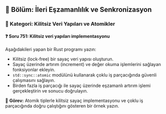 ## 📘 Bölüm: İleri Eşzamanlılık ve Senkronizasyon  
### 🔹 Kategori: Kilitsiz Veri Yapıları ve Atomikler  
#### ❓ Soru 751: Kilitsiz veri yapıları implementasyonu

Aşağıdakileri yapan bir Rust programı yazın:

- Kilitsiz (lock-free) bir sayaç veri yapısı oluşturun.
- Sayaç üzerinde artırım (increment) ve değer okuma işlemlerini sağlayan fonksiyonlar ekleyin.
- `std::sync::atomic` modülünü kullanarak çoklu iş parçacığında güvenli çalışmasını sağlayın.
- Birden fazla iş parçacığı ile sayaç üzerinde eşzamanlı artırım işlemi gerçekleştirin ve sonucu doğrulayın.

🔧 **Görev:** Atomik tiplerle kilitsiz sayaç implementasyonu ve çoklu iş parçacığında doğru çalıştığını gösteren bir örnek yazın.
